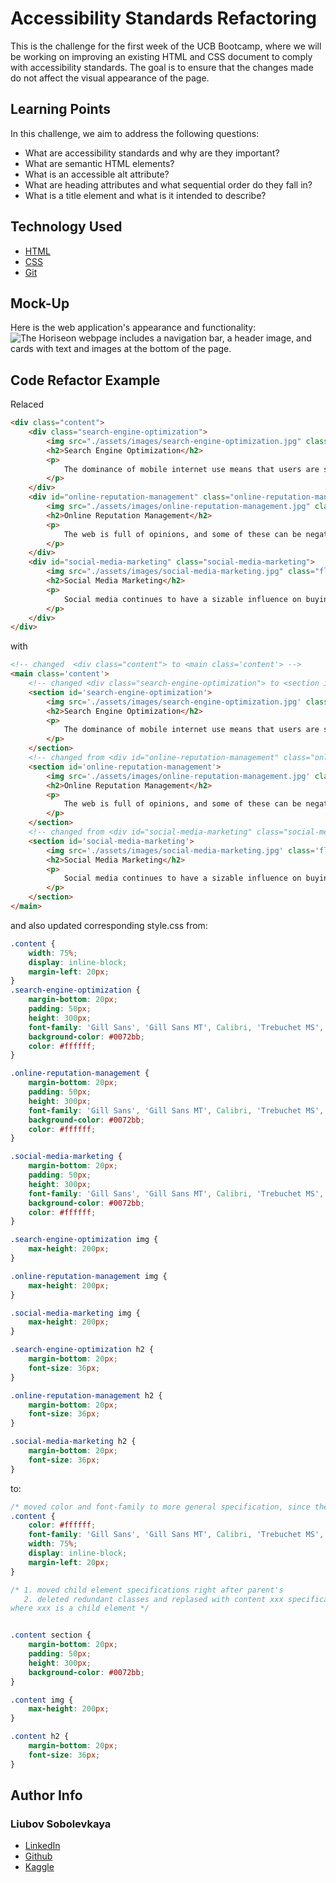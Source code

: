 # Accessibility Standards Refactoring




This is the challenge for the first week of the UCB Bootcamp, where we will be working on improving an existing HTML and CSS document to comply with accessibility standards. The goal is to ensure that the changes made do not affect the visual appearance of the page.

## Learning Points 
In this challenge, we aim to address the following questions:

* What are accessibility standards and why are they important?
* What are semantic HTML elements?
* What is an accessible alt attribute?
* What are heading attributes and what sequential order do they fall in?
* What is a title element and what is it intended to describe?

## Technology Used 

* [HTML](https://developer.mozilla.org/en-US/docs/Web/HTML)
* [CSS](https://developer.mozilla.org/en-US/docs/Web/CSS)      
* [Git](https://git-scm.com/)       


## Mock-Up

Here is the web application's appearance and functionality:
![The Horiseon webpage includes a navigation bar, a header image, and cards with text and images at the bottom of the page.](./assets/readme_img/site.gif)

## Code Refactor Example
Relaced 
```html
<div class="content">
    <div class="search-engine-optimization">
        <img src="./assets/images/search-engine-optimization.jpg" class="float-left" />
        <h2>Search Engine Optimization</h2>
        <p>
            The dominance of mobile internet use means that users are searching for the right business as they travel, shop, or sit on their couch at home. Search Engine Optimization (SEO) allows you to increase your visibility and find the right customers for your business.
        </p>
    </div>
    <div id="online-reputation-management" class="online-reputation-management">
        <img src="./assets/images/online-reputation-management.jpg" class="float-right" />
        <h2>Online Reputation Management</h2>
        <p>
            The web is full of opinions, and some of these can be negative. Social media allows anyone with an internet connection to say whatever they want about your business. Online Reputation Management gives you the control over what potential customers see when they search for your business.
        </p>
    </div>
    <div id="social-media-marketing" class="social-media-marketing">
        <img src="./assets/images/social-media-marketing.jpg" class="float-left" />
        <h2>Social Media Marketing</h2>
        <p>
            Social media continues to have a sizable influence on buying habits. Social media marketing helps you determine which platforms are suited to your brand, using analytics to find the right markets and increase your lead generation.
        </p>
    </div>
</div>

```
with

```html
<!-- сhanged  <div class="content"> to <main class='content'> -->
<main class='content'>
    <!-- changed <div class="search-engine-optimization"> to <section id='search-engine-optimization'>-->
    <section id='search-engine-optimization'>
        <img src='./assets/images/search-engine-optimization.jpg' class='float-left' alt = 'laptop with a magnifying glass on it, a notebook with an abbreviation SEO written on it, a cup with a coffee, and pens'/>
        <h2>Search Engine Optimization</h2>
        <p>
            The dominance of mobile internet use means that users are searching for the right business as they travel, shop, or sit on their couch at home. Search Engine Optimization (SEO) allows you to increase your visibility and find the right customers for your business.
        </p>
    </section>
    <!-- changed from <div id="online-reputation-management" class="online-reputation-management">   -->
    <section id='online-reputation-management'>
        <img src='./assets/images/online-reputation-management.jpg' class='float-right' alt = 'partial view of a person holding a mobile phone and working on a laptop with a word REPUTATION and several charts on the screen' />
        <h2>Online Reputation Management</h2>
        <p>
            The web is full of opinions, and some of these can be negative. Social media allows anyone with an internet connection to say whatever they want about your business. Online Reputation Management gives you the control over what potential customers see when they search for your business.
        </p>
    </section>
    <!-- changed from <div id="social-media-marketing" class="social-media-marketing"> -->
    <section id='social-media-marketing'>
        <img src='./assets/images/social-media-marketing.jpg' class='float-left'  alt = 'six people sitting behind a table with several devices and vivid stickers with internet-related pictures and words on top of the table'/>
        <h2>Social Media Marketing</h2>
        <p>
            Social media continues to have a sizable influence on buying habits. Social media marketing helps you determine which platforms are suited to your brand, using analytics to find the right markets and increase your lead generation.
        </p>
    </section>
</main>
```
and also updated corresponding style.css from:
```css
.content {
    width: 75%;
    display: inline-block;
    margin-left: 20px;
}
.search-engine-optimization {
    margin-bottom: 20px;
    padding: 50px;
    height: 300px;
    font-family: 'Gill Sans', 'Gill Sans MT', Calibri, 'Trebuchet MS', sans-serif;
    background-color: #0072bb;
    color: #ffffff;
}

.online-reputation-management {
    margin-bottom: 20px;
    padding: 50px;
    height: 300px;
    font-family: 'Gill Sans', 'Gill Sans MT', Calibri, 'Trebuchet MS', sans-serif;
    background-color: #0072bb;
    color: #ffffff;
}

.social-media-marketing {
    margin-bottom: 20px;
    padding: 50px;
    height: 300px;
    font-family: 'Gill Sans', 'Gill Sans MT', Calibri, 'Trebuchet MS', sans-serif;
    background-color: #0072bb;
    color: #ffffff;
}

.search-engine-optimization img {
    max-height: 200px;
}

.online-reputation-management img {
    max-height: 200px;
}

.social-media-marketing img {
    max-height: 200px;
}

.search-engine-optimization h2 {
    margin-bottom: 20px;
    font-size: 36px;
}

.online-reputation-management h2 {
    margin-bottom: 20px;
    font-size: 36px;
}

.social-media-marketing h2 {
    margin-bottom: 20px;
    font-size: 36px;
}

```
to:
```css
/* moved color and font-family to more general specification, since they are the same for all children */
.content {
    color: #ffffff;
    font-family: 'Gill Sans', 'Gill Sans MT', Calibri, 'Trebuchet MS', sans-serif;
    width: 75%;
    display: inline-block;
    margin-left: 20px;
}

/* 1. moved child element specifications right after parent's  
   2. deleted redundant classes and replased with content xxx specification,
where xxx is a child element */


.content section {
    margin-bottom: 20px;
    padding: 50px;
    height: 300px;
    background-color: #0072bb;
}

.content img {
    max-height: 200px;
}

.content h2 {
    margin-bottom: 20px;
    font-size: 36px;
}
```

## Author Info

### Liubov Sobolevkaya
* [LinkedIn](https://www.linkedin.com/in/liubov-sobolevskaya-45756a101/)
* [Github](https://github.com/LiubovSobolevskaya)
* [Kaggle](https://www.kaggle.com/lyubovsobolevskaya)

